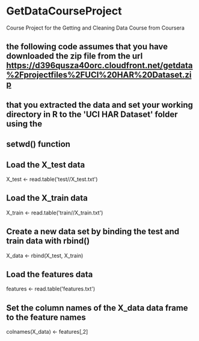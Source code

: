 # GetDataCourseProject
Course Project for the Getting and Cleaning Data Course from Coursera

## the following code assumes that you have downloaded the zip file from the url https://d396qusza40orc.cloudfront.net/getdata%2Fprojectfiles%2FUCI%20HAR%20Dataset.zip 
## that you extracted the data and set your working directory in R to the 'UCI HAR Dataset' folder using the 
## setwd() function

## Load the X_test data
X_test <- read.table('test//X_test.txt')

## Load the X_train data
X_train <- read.table('train//X_train.txt')

## Create a new data set by binding the test and train data with rbind()
X_data <- rbind(X_test, X_train)

## Load the features data
features <- read.table('features.txt')

## Set the column names of the X_data data frame to the feature names
colnames(X_data) <- features[,2]
